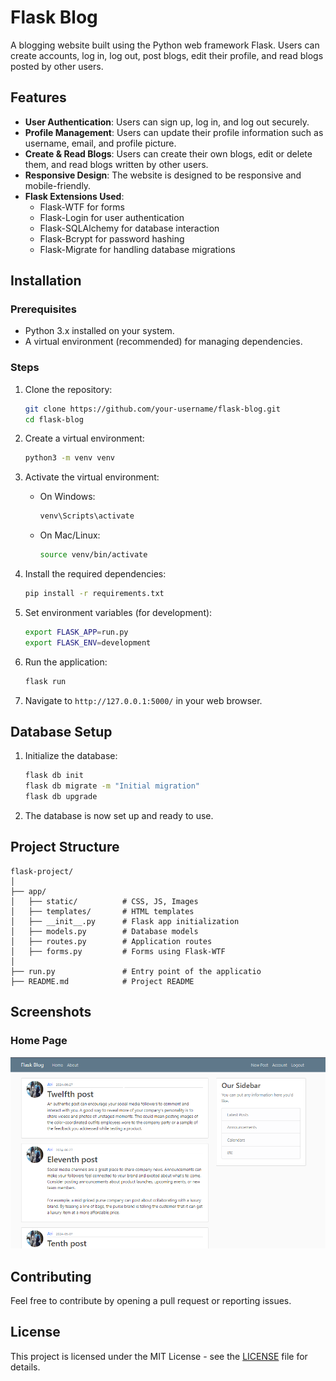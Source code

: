 # Flask Blog

A blogging website built using the Python web framework Flask. Users can create accounts, log in, log out, post blogs, edit their profile, and read blogs posted by other users.

## Features
- **User Authentication**: Users can sign up, log in, and log out securely.
- **Profile Management**: Users can update their profile information such as username, email, and profile picture.
- **Create & Read Blogs**: Users can create their own blogs, edit or delete them, and read blogs written by other users.
- **Responsive Design**: The website is designed to be responsive and mobile-friendly.
- **Flask Extensions Used**: 
  - Flask-WTF for forms
  - Flask-Login for user authentication
  - Flask-SQLAlchemy for database interaction
  - Flask-Bcrypt for password hashing
  - Flask-Migrate for handling database migrations

## Installation

### Prerequisites
- Python 3.x installed on your system.
- A virtual environment (recommended) for managing dependencies.

### Steps
1. Clone the repository:
   ```bash
   git clone https://github.com/your-username/flask-blog.git
   cd flask-blog
   ```

2. Create a virtual environment:
   ```bash
   python3 -m venv venv
   ```

3. Activate the virtual environment:
   - On Windows:
     ```bash
     venv\Scripts\activate
     ```
   - On Mac/Linux:
     ```bash
     source venv/bin/activate
     ```

4. Install the required dependencies:
   ```bash
   pip install -r requirements.txt
   ```

5. Set environment variables (for development):
   ```bash
   export FLASK_APP=run.py
   export FLASK_ENV=development
   ```

6. Run the application:
   ```bash
   flask run
   ```

7. Navigate to `http://127.0.0.1:5000/` in your web browser.

## Database Setup
1. Initialize the database:
   ```bash
   flask db init
   flask db migrate -m "Initial migration"
   flask db upgrade
   ```

2. The database is now set up and ready to use.

## Project Structure
```
flask-project/
│
├── app/
│   ├── static/          # CSS, JS, Images
│   ├── templates/       # HTML templates
│   ├── __init__.py      # Flask app initialization
│   ├── models.py        # Database models
│   ├── routes.py        # Application routes
│   ├── forms.py         # Forms using Flask-WTF
│
├── run.py               # Entry point of the applicatio
├── README.md            # Project README
```

## Screenshots
### Home Page
![Home Page](screenshots/w01.png)


## Contributing
Feel free to contribute by opening a pull request or reporting issues.

## License
This project is licensed under the MIT License - see the [LICENSE](LICENSE) file for details.
